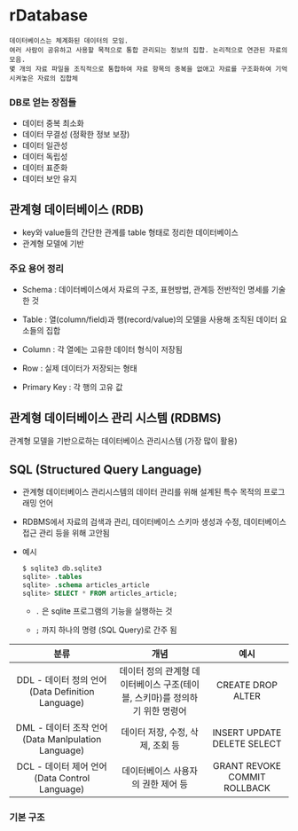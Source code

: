 # rDatabase	

```
데이터베이스는 체계화된 데이터의 모임.
여러 사람이 공유하고 사용할 목적으로 통합 관리되는 정보의 집합. 논리적으로 연관된 자료의 모음.
몇 개의 자료 파일을 조직적으로 통합하여 자료 항목의 중복을 없애고 자료를 구조화하여 기억 시켜놓은 자료의 집합체
```



### DB로 얻는 장점들

* 데이터 중복 최소화
* 데이터 무결성 (정확한 정보 보장)
* 데이터 일관성
* 데이터 독립성
* 데이터 표준화
* 데이터 보안 유지



## 관계형 데이터베이스 (RDB)

* key와 value들의 간단한 관계를 table 형태로 정리한 데이터베이스
* 관계형 모델에 기반



### 주요 용어 정리

* Schema : 데이터베이스에서 자료의 구조, 표현방법, 관계등 전반적인 명세를 기술한 것
* Table : 열(column/field)과 행(record/value)의 모델을 사용해 조직된 데이터 요소들의 집합

* Column : 각 열에는 고유한 데이터 형식이 저장됨
* Row : 실제 데이터가 저장되는 형태
* Primary Key : 각 행의 고유 값



## 관계형 데이터베이스 관리 시스템 (RDBMS)

관계형 모델을 기반으로하는 데이터베이스 관리시스템 (가장 많이 활용)



## SQL (Structured Query Language)

* 관계형 데이터베이스 관리시스템의 데이터 관리를 위해 설계된 특수 목적의 프로그래밍 언어
* RDBMS에서 자료의 검색과 관리, 데이터베이스 스키마 생성과 수정, 데이터베이스 접근 관리 등을 위해 고안됨

* 예시

  ```sql
  $ sqlite3 db.sqlite3
  sqlite> .tables
  sqlite> .schema articles_article
  sqlite> SELECT * FROM articles_article;
  ```

  * `.` 은 sqlite 프로그램의 기능을 실행하는 것

  * `;` 까지 하나의 명령 (SQL Query)로 간주 됨

    

|                        분류                         |                             개념                             |             예시             |
| :-------------------------------------------------: | :----------------------------------------------------------: | :--------------------------: |
|  DDL - 데이터 정의 언어 (Data Definition Language)  | 데이터 정의 관계형 데이터베이스 구조(테이블, 스키마)를 정의하기 위한 명령어 |      CREATE DROP ALTER       |
| DML - 데이터 조작 언어 (Data Manlpulation Language) |               데이터 저장, 수정, 삭제, 조회 등               | INSERT UPDATE DELETE SELECT  |
|   DCL - 데이터 제어 언어 (Data Control Language)    |              데이터베이스 사용자의 권한 제어 등              | GRANT REVOKE COMMIT ROLLBACK |



### 기본 구조


